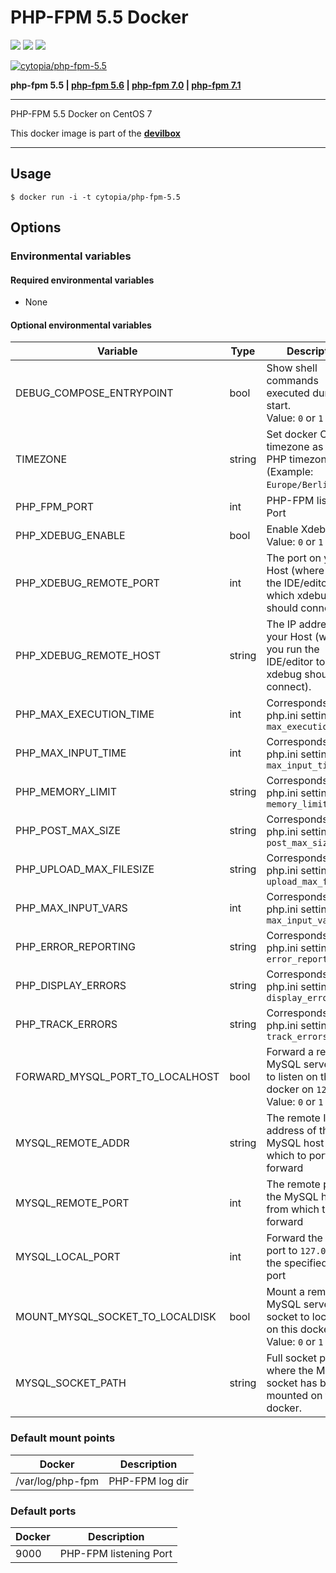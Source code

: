 # PHP-FPM 5.5 Docker

[![](https://images.microbadger.com/badges/version/cytopia/php-fpm-5.5.svg)](https://microbadger.com/images/cytopia/php-fpm-5.5 "php-fpm-5.5") [![](https://images.microbadger.com/badges/image/cytopia/php-fpm-5.5.svg)](https://microbadger.com/images/cytopia/php-fpm-5.5 "php-fpm-5.5") [![](https://images.microbadger.com/badges/license/cytopia/php-fpm-5.5.svg)](https://microbadger.com/images/cytopia/php-fpm-5.5 "php-fpm-5.5")

[![cytopia/php-fpm-5.5](http://dockeri.co/image/cytopia/php-fpm-5.5)](https://hub.docker.com/r/cytopia/php-fpm-5.5/)


**php-fpm 5.5 | [php-fpm 5.6](https://github.com/cytopia/docker-php-fpm-5.6) | [php-fpm 7.0](https://github.com/cytopia/docker-php-fpm-7.0) | [php-fpm 7.1](https://github.com/cytopia/docker-php-fpm-7.1)**

----

PHP-FPM 5.5 Docker on CentOS 7

This docker image is part of the **[devilbox](https://github.com/cytopia/devilbox)**

----

## Usage

```shell
$ docker run -i -t cytopia/php-fpm-5.5
```

## Options


### Environmental variables

#### Required environmental variables

- None

#### Optional environmental variables

| Variable | Type | Description |
|----------|------|-------------|
| DEBUG_COMPOSE_ENTRYPOINT | bool | Show shell commands executed during start.<br/>Value: `0` or `1` |
| TIMEZONE | string | Set docker OS timezone as well as PHP timezone.<br/>(Example: `Europe/Berlin`) |
| PHP_FPM_PORT | int | PHP-FPM listening Port |
| PHP_XDEBUG_ENABLE | bool | Enable Xdebug.<br/>Value: `0` or `1` |
| PHP_XDEBUG_REMOTE_PORT | int | The port on your Host (where you run the IDE/editor to which xdebug should connect.) |
| PHP_XDEBUG_REMOTE_HOST | string | The IP address of your Host (where you run the IDE/editor to which xdebug should connect). |
| PHP_MAX_EXECUTION_TIME | int | Corresponds to php.ini setting: `max_execution_time` |
| PHP_MAX_INPUT_TIME | int | Corresponds to php.ini setting: `max_input_time` |
| PHP_MEMORY_LIMIT | string | Corresponds to php.ini setting: `memory_limit` |
| PHP_POST_MAX_SIZE | string | Corresponds to php.ini setting: `post_max_size` |
| PHP_UPLOAD_MAX_FILESIZE | string | Corresponds to php.ini setting: `upload_max_filesize` |
| PHP_MAX_INPUT_VARS | int | Corresponds to php.ini setting: `max_input_vars` |
| PHP_ERROR_REPORTING | string | Corresponds to php.ini setting: `error_reporting` |
| PHP_DISPLAY_ERRORS | string | Corresponds to php.ini setting: `display_errors` |
| PHP_TRACK_ERRORS | string | Corresponds to php.ini setting: `track_errors` |
| FORWARD_MYSQL_PORT_TO_LOCALHOST | bool | Forward a remote MySQL server port to listen on this docker on `127.0.0.1`<br/>Value: `0` or `1` |
| MYSQL_REMOTE_ADDR | string | The remote IP address of the MySQL host from which to port-forward |
| MYSQL_REMOTE_PORT | int | The remote port of the MySQL host from which to port-forward |
| MYSQL_LOCAL_PORT | int | Forward the MySQL port to `127.0.0.1` to the specified local port |
| MOUNT_MYSQL_SOCKET_TO_LOCALDISK | bool | Mount a remote MySQL server socket to local disk on this docker.<br/>Value: `0` or `1` |
| MYSQL_SOCKET_PATH | string | Full socket path where the MySQL socket has been mounted on this docker. |

### Default mount points

| Docker | Description |
|--------|-------------|
| /var/log/php-fpm | PHP-FPM log dir |

### Default ports

| Docker | Description |
|--------|-------------|
| 9000   | PHP-FPM listening Port |

